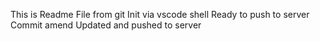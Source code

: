 This is Readme File from git Init via vscode shell
Ready to push to server
Commit amend
Updated and pushed to server
